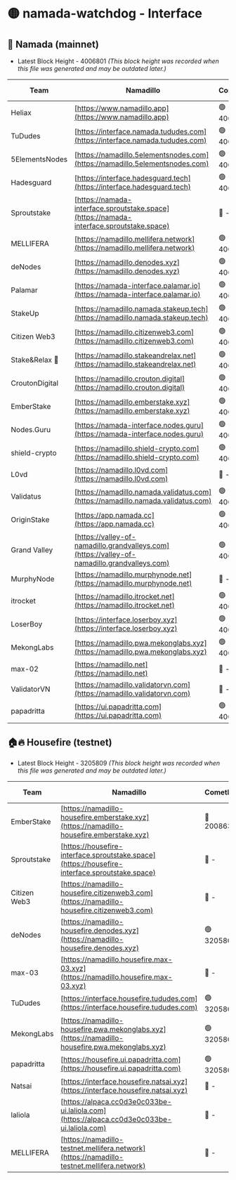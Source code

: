# 🟡 namada-watchdog - Interface

## 🚀 Namada (mainnet)
- Latest Block Height - 4006801 *(This block height was recorded when this file was generated and may be outdated later.)*

| Team | Namadillo | CometBFT | Indexer | MASP Indexer |
|-|-|-|-|-|
| Heliax | [https://www.namadillo.app](https://www.namadillo.app) | 🟢 4006778 | 🟢 4006778 | 🔴 4005081 |
| TuDudes | [https://interface.namada.tududes.com](https://interface.namada.tududes.com) | 🟢 4006778 | 🟢 4006778 | 🔴 4005081 |
| 5ElementsNodes | [https://namadillo.5elementsnodes.com](https://namadillo.5elementsnodes.com) | 🟢 4006779 | 🟢 4006778 | 🔴 4005081 |
| Hadesguard | [https://interface.hadesguard.tech](https://interface.hadesguard.tech) | 🟢 4006779 | 🟢 4006779 | 🔴 4005081 |
| Sproutstake | [https://namada-interface.sproutstake.space](https://namada-interface.sproutstake.space) | 🔴 - | 🔴 3738134 | 🔴 - |
| MELLIFERA | [https://namadillo.mellifera.network](https://namadillo.mellifera.network) | 🟢 4006782 | 🟢 4006782 | 🔴 3765769 |
| deNodes | [https://namadillo.denodes.xyz](https://namadillo.denodes.xyz) | 🟢 4006783 | 🟢 4006783 | 🔴 4005081 |
| Palamar | [https://namada-interface.palamar.io](https://namada-interface.palamar.io) | 🟢 4006783 | 🟢 4006783 | 🔴 4005081 |
| StakeUp | [https://namadillo.namada.stakeup.tech](https://namadillo.namada.stakeup.tech) | 🟢 4006784 | 🟢 4006784 | 🔴 4005081 |
| Citizen Web3 | [https://namadillo.citizenweb3.com](https://namadillo.citizenweb3.com) | 🟢 4006785 | 🟢 4006781 | 🔴 4005081 |
| Stake&Relax 🦥 | [https://namadillo.stakeandrelax.net](https://namadillo.stakeandrelax.net) | 🟢 4006785 | 🟢 4006785 | 🔴 3765769 |
| CroutonDigital | [https://namadillo.crouton.digital](https://namadillo.crouton.digital) | 🟢 4006786 | 🟢 4006786 | 🔴 4005081 |
| EmberStake | [https://namadillo.emberstake.xyz](https://namadillo.emberstake.xyz) | 🟢 4006787 | 🟢 4006786 | 🔴 4005081 |
| Nodes.Guru | [https://namada-interface.nodes.guru](https://namada-interface.nodes.guru) | 🟢 4006787 | 🟢 4006787 | 🔴 4005081 |
| shield-crypto | [https://namadillo.shield-crypto.com](https://namadillo.shield-crypto.com) | 🟢 4006787 | 🟢 4006787 | 🔴 4005081 |
| L0vd | [https://namadillo.l0vd.com](https://namadillo.l0vd.com) | 🔴 - | 🔴 - | 🔴 - |
| Validatus | [https://namadillo.namada.validatus.com](https://namadillo.namada.validatus.com) | 🟢 4006790 | 🟢 4006790 | 🔴 3819812 |
| OriginStake | [https://app.namada.cc](https://app.namada.cc) | 🟢 4006791 | 🟢 4006790 | 🔴 4005081 |
| Grand Valley | [https://valley-of-namadillo.grandvalleys.com](https://valley-of-namadillo.grandvalleys.com) | 🟢 4006791 | 🟢 4006791 | 🔴 4005081 |
| MurphyNode | [https://namadillo.murphynode.net](https://namadillo.murphynode.net) | 🔴 - | 🔴 - | 🔴 - |
| itrocket | [https://namadillo.itrocket.net](https://namadillo.itrocket.net) | 🟢 4006794 | 🟢 4006794 | 🔴 4005081 |
| LoserBoy | [https://interface.loserboy.xyz](https://interface.loserboy.xyz) | 🟢 4006794 | 🟢 4006794 | 🔴 4005081 |
| MekongLabs | [https://namadillo.pwa.mekonglabs.xyz](https://namadillo.pwa.mekonglabs.xyz) | 🟢 4006795 | 🟢 4006795 | 🔴 4005081 |
| max-02 | [https://namadillo.net](https://namadillo.net) | 🔴 - | 🔴 - | 🔴 - |
| ValidatorVN | [https://namadillo.validatorvn.com](https://namadillo.validatorvn.com) | 🔴 - | 🔴 - | 🔴 - |
| papadritta | [https://ui.papadritta.com](https://ui.papadritta.com) | 🟢 4006801 | 🟢 4006801 | 🔴 - |

## 🏠🔥 Housefire (testnet)
- Latest Block Height - 3205809 *(This block height was recorded when this file was generated and may be outdated later.)*

| Team | Namadillo | CometBFT | Indexer | MASP Indexer |
|-|-|-|-|-|
| EmberStake | [https://namadillo-housefire.emberstake.xyz](https://namadillo-housefire.emberstake.xyz) | 🔴 2008636 | 🔴 - | 🔴 - |
| Sproutstake | [https://housefire-interface.sproutstake.space](https://housefire-interface.sproutstake.space) | 🔴 - | 🔴 - | 🔴 - |
| Citizen Web3 | [https://namadillo-housefire.citizenweb3.com](https://namadillo-housefire.citizenweb3.com) | 🔴 - | 🔴 - | 🔴 - |
| deNodes | [https://namadillo-housefire.denodes.xyz](https://namadillo-housefire.denodes.xyz) | 🟢 3205800 | 🟢 3205800 | 🔴 3198736 |
| max-03 | [https://namadillo.housefire.max-03.xyz](https://namadillo.housefire.max-03.xyz) | 🔴 - | 🔴 - | 🔴 - |
| TuDudes | [https://interface.housefire.tududes.com](https://interface.housefire.tududes.com) | 🟢 3205808 | 🟢 3205808 | 🟢 3205808 |
| MekongLabs | [https://namadillo-housefire.pwa.mekonglabs.xyz](https://namadillo-housefire.pwa.mekonglabs.xyz) | 🟢 3205808 | 🟢 3205808 | 🔴 3198736 |
| papadritta | [https://housefire.ui.papadritta.com](https://housefire.ui.papadritta.com) | 🟢 3205809 | 🟢 3205809 | 🟢 3205808 |
| Natsai | [https://interface.housefire.natsai.xyz](https://interface.housefire.natsai.xyz) | 🔴 - | 🔴 - | 🔴 - |
| laliola | [https://alpaca.cc0d3e0c033be-ui.laliola.com](https://alpaca.cc0d3e0c033be-ui.laliola.com) | 🔴 - | 🔴 - | 🔴 - |
| MELLIFERA | [https://namadillo-testnet.mellifera.network](https://namadillo-testnet.mellifera.network) | 🔴 - | 🔴 2778001 | 🔴 2607259 |

